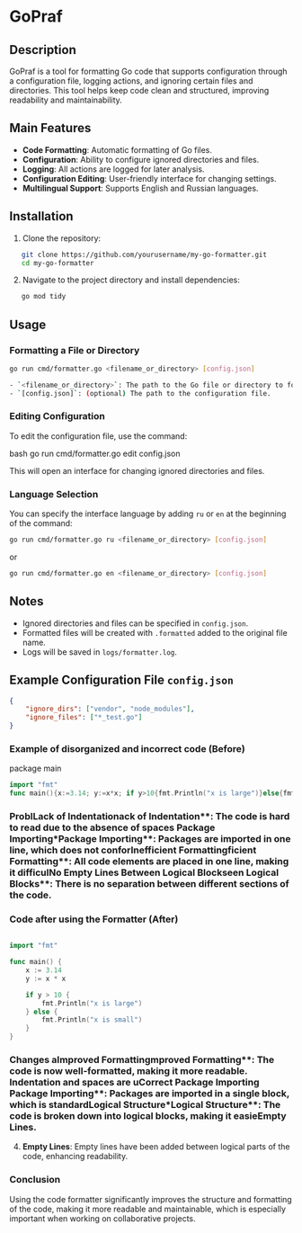 # GoPraf

## Description

GoPraf is a tool for formatting Go code that supports configuration through a configuration file, logging actions, and ignoring certain files and directories. This tool helps keep code clean and structured, improving readability and maintainability.

## Main Features

- **Code Formatting**: Automatic formatting of Go files.
- **Configuration**: Ability to configure ignored directories and files.
- **Logging**: All actions are logged for later analysis.
- **Configuration Editing**: User-friendly interface for changing settings.
- **Multilingual Support**: Supports English and Russian languages.

## Installation

1. Clone the repository:
   
```bash
   git clone https://github.com/yourusername/my-go-formatter.git
   cd my-go-formatter
```

2. Navigate to the project directory and install dependencies:
   
```bash
   go mod tidy
```

## Usage

### Formatting a File or Directory

```bash
go run cmd/formatter.go <filename_or_directory> [config.json]

- `<filename_or_directory>`: The path to the Go file or directory to format.
- `[config.json]`: (optional) The path to the configuration file.
```


### Editing Configuration

To edit the configuration file, use the command:

bash
go run cmd/formatter.go edit config.json

This will open an interface for changing ignored directories and files.

### Language Selection

You can specify the interface language by adding `ru` or `en` at the beginning of the command:

```bash
go run cmd/formatter.go ru <filename_or_directory> [config.json]
```

or

```bash
go run cmd/formatter.go en <filename_or_directory> [config.json]
```

## Notes

- Ignored directories and files can be specified in `config.json`.
- Formatted files will be created with `.formatted` added to the original file name.
- Logs will be saved in `logs/formatter.log`.

## Example Configuration File `config.json`

```json
{
    "ignore_dirs": ["vendor", "node_modules"],
    "ignore_files": ["*_test.go"]
}
```
### Example of disorganized and incorrect code (Before)

package main
```go
import "fmt"
func main(){x:=3.14; y:=x*x; if y>10{fmt.Println("x is large")}else{fmt.Println("x is small")}}
```

### ProblLack of Indentationack of Indentation**: The code is hard to read due to the absence of spaces Package Importing*Package Importing**: Packages are imported in one line, which does not conforInefficient Formattingficient Formatting**: All code elements are placed in one line, making it difficulNo Empty Lines Between Logical Blockseen Logical Blocks**: There is no separation between different sections of the code.

### Code after using the Formatter (After)

```go package main

import "fmt"

func main() {
    x := 3.14
    y := x * x

    if y > 10 {
        fmt.Println("x is large")
    } else {
        fmt.Println("x is small")
    }
}
```

### Changes aImproved Formattingmproved Formatting**: The code is now well-formatted, making it more readable. Indentation and spaces are uCorrect Package Importing Package Importing**: Packages are imported in a single block, which is standardLogical Structure*Logical Structure**: The code is broken down into logical blocks, making it easieEmpty Lines.
4. **Empty Lines**: Empty lines have been added between logical parts of the code, enhancing readability.

### Conclusion

Using the code formatter significantly improves the structure and formatting of the code, making it more readable and maintainable, which is especially important when working on collaborative projects.

